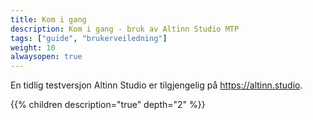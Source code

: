 ```yaml
---
title: Kom i gang
description: Kom i gang - bruk av Altinn Studio MTP
tags: ["guide", "brukerveiledning"]
weight: 10
alwaysopen: true
---
```


En tidlig testversjon Altinn Studio er tilgjengelig på https://altinn.studio.

{{% children description="true" depth="2" %}}